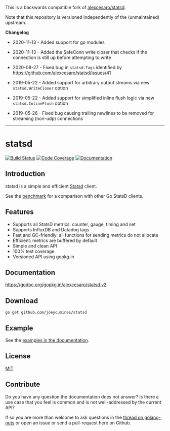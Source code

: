 This is a backwards compatible fork of [alexcesaro/statsd](https://github.com/alexcesaro/statsd).

Note that this repository is versioned independently of the (unmaintained) upstream.

**Changelog**

* 2020-11-13 - Added support for go modules

* 2020-11-13 - Added the SafeConn write closer that checks if the connection is still up before attempting to write

* 2020-08-27 - Fixed bug in `statsd.Tags` identified by https://github.com/alexcesaro/statsd/issues/41

* 2019-05-22 - Added support for arbitrary output streams via new `statsd.WriteCloser` option

* 2019-05-22 - Added support for simplified inline flush logic via new `statsd.InlineFlush` option

* 2019-05-26 - Fixed bug causing trailing newlines to be removed for streaming (non-udp) connections

---

# statsd
[![Build Status](https://travis-ci.org/alexcesaro/statsd.svg?branch=v2)](https://travis-ci.org/alexcesaro/statsd) [![Code Coverage](http://gocover.io/_badge/gopkg.in/alexcesaro/statsd.v2)](http://gocover.io/gopkg.in/alexcesaro/statsd.v2) [![Documentation](https://godoc.org/gopkg.in/alexcesaro/statsd.v2?status.svg)](https://godoc.org/gopkg.in/alexcesaro/statsd.v2)

## Introduction

statsd is a simple and efficient [Statsd](https://github.com/etsy/statsd)
client.

See the [benchmark](https://github.com/alexcesaro/statsdbench) for a comparison
with other Go StatsD clients.

## Features

- Supports all StatsD metrics: counter, gauge, timing and set
- Supports InfluxDB and Datadog tags
- Fast and GC-friendly: all functions for sending metrics do not allocate
- Efficient: metrics are buffered by default
- Simple and clean API
- 100% test coverage
- Versioned API using gopkg.in


## Documentation

https://godoc.org/gopkg.in/alexcesaro/statsd.v2


## Download

    go get github.com/joeycumines/statsd


## Example

See the [examples in the documentation](https://godoc.org/gopkg.in/alexcesaro/statsd.v2#example-package).


## License

[MIT](LICENSE)


## Contribute

Do you have any question the documentation does not answer? Is there a use case
that you feel is common and is not well-addressed by the current API?

If so you are more than welcome to ask questions in the
[thread on golang-nuts](https://groups.google.com/d/topic/golang-nuts/Tz6t4_iLgnw/discussion)
or open an issue or send a pull-request here on Github.
